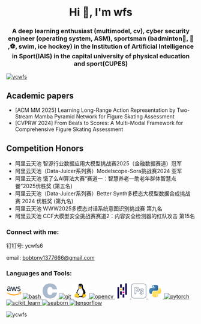 <h1 align="center">Hi 👋, I'm wfs</h1>
<h3 align="center">A deep learning enthusiast (multimodel, cv), cyber security engineer (operating system, ASM), sportsman (badminton🏸, 🏀 ,⚽, swim, ice hockey) in the Institution of Artificial Intelligence in Sport(IAIS) in the capital university of physical education and sport(CUPES)</h3>

<p align="left"> <a href="https://github.com/ryo-ma/github-profile-trophy"><img src="https://github-profile-trophy.vercel.app/?username=ycwfs" alt="ycwfs" /></a> </p>

## Academic papers
  - [ACM MM 2025] Learning Long-Range Action Representation by Two-Stream Mamba Pyramid Network for Figure Skating Assessment
  - [CVPRW 2024] From Beats to Scores: A Multi-Modal Framework for Comprehensive Figure Skating Assessment

## Competition Honors
  - 阿里云天池 智源行业数据应用大模型挑战赛2025（金融数据赛道）冠军
  - 阿里云天池（Data-Juicer系列赛）Modelscope-Sora挑战赛2024 亚军
  - 阿里云天池 饿了么AI算法大赛“赛道一：智慧养老—助老年群体智慧点餐”2025优胜奖 (第五名)
  - 阿里云天池（Data-Juicer系列赛）Better Synth多模态大模型数据合成挑战赛 2024 优胜奖 (第九名)
  - 阿里云天池 WWW2025多模态对话系统意图识别挑战赛 第九名
  - 阿里云天池 CCF大模型安全挑战赛赛道2：内容安全检测器的红队攻击 第15名

<h3 align="left">Connect with me:</h3>
<p align="left">
钉钉号: ycwfs6

email: bobtony1377666@gmail.com
</p>

<h3 align="left">Languages and Tools:</h3>
<p align="left"> <a href="https://aws.amazon.com" target="_blank" rel="noreferrer"> <img src="https://raw.githubusercontent.com/devicons/devicon/master/icons/amazonwebservices/amazonwebservices-original-wordmark.svg" alt="aws" width="40" height="40"/> </a> <a href="https://www.gnu.org/software/bash/" target="_blank" rel="noreferrer"> <img src="https://www.vectorlogo.zone/logos/gnu_bash/gnu_bash-icon.svg" alt="bash" width="40" height="40"/> </a> <a href="https://www.cprogramming.com/" target="_blank" rel="noreferrer"> <img src="https://raw.githubusercontent.com/devicons/devicon/master/icons/c/c-original.svg" alt="c" width="40" height="40"/> </a> <a href="https://git-scm.com/" target="_blank" rel="noreferrer"> <img src="https://www.vectorlogo.zone/logos/git-scm/git-scm-icon.svg" alt="git" width="40" height="40"/> </a> <a href="https://www.linux.org/" target="_blank" rel="noreferrer"> <img src="https://raw.githubusercontent.com/devicons/devicon/master/icons/linux/linux-original.svg" alt="linux" width="40" height="40"/> </a> <a href="https://opencv.org/" target="_blank" rel="noreferrer"> <img src="https://www.vectorlogo.zone/logos/opencv/opencv-icon.svg" alt="opencv" width="40" height="40"/> </a> <a href="https://pandas.pydata.org/" target="_blank" rel="noreferrer"> <img src="https://raw.githubusercontent.com/devicons/devicon/2ae2a900d2f041da66e950e4d48052658d850630/icons/pandas/pandas-original.svg" alt="pandas" width="40" height="40"/> </a> <a href="https://www.photoshop.com/en" target="_blank" rel="noreferrer"> <img src="https://raw.githubusercontent.com/devicons/devicon/master/icons/photoshop/photoshop-line.svg" alt="photoshop" width="40" height="40"/> </a> <a href="https://www.python.org" target="_blank" rel="noreferrer"> <img src="https://raw.githubusercontent.com/devicons/devicon/master/icons/python/python-original.svg" alt="python" width="40" height="40"/> </a> <a href="https://pytorch.org/" target="_blank" rel="noreferrer"> <img src="https://www.vectorlogo.zone/logos/pytorch/pytorch-icon.svg" alt="pytorch" width="40" height="40"/> </a> <a href="https://scikit-learn.org/" target="_blank" rel="noreferrer"> <img src="https://upload.wikimedia.org/wikipedia/commons/0/05/Scikit_learn_logo_small.svg" alt="scikit_learn" width="40" height="40"/> </a> <a href="https://seaborn.pydata.org/" target="_blank" rel="noreferrer"> <img src="https://seaborn.pydata.org/_images/logo-mark-lightbg.svg" alt="seaborn" width="40" height="40"/> </a> <a href="https://www.tensorflow.org" target="_blank" rel="noreferrer"> <img src="https://www.vectorlogo.zone/logos/tensorflow/tensorflow-icon.svg" alt="tensorflow" width="40" height="40"/> </a> </p>



<p><img align="left" src="https://github-readme-stats.vercel.app/api/top-langs?username=ycwfs&show_icons=true&theme=onedark&locale=en&layout=compact" alt="ycwfs" /></p>
